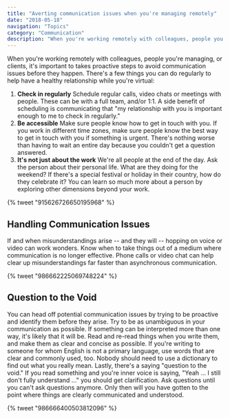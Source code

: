 ```yaml
---
title: "Averting communication issues when you're managing remotely"
date: "2018-05-18"
navigation: "Topics"
category: "Communication"
description: "When you're working remotely with colleagues, people you're managing, or clients, it's important to takes proactive steps to avoid communication issues before they happen."
---
```


When you're working remotely with colleagues, people you're managing, or clients, it's important to takes proactive steps to avoid communication issues before they happen. There's a few things you can do regularly to help have a healthy relationship while you're virtual:

1. **Check in regularly** Schedule regular calls, video chats or meetings with people. These can be with a full team, and/or 1:1. A side benefit of scheduling is communicating that "my relationship with you is important enough to me to check in regularly."
2. **Be accessible** Make sure people know how to get in touch with you. If you work in different time zones, make sure people know the best way to get in touch with you if something is urgent. There's nothing worse than having to wait an entire day because you couldn't get a question answered.
3. **It's not just about the work** We're all people at the end of the day. Ask the person about their personal life. What are they doing for the weekend? If there's a special festival or holiday in their country, how do they celebrate it? You can learn so much more about a person by exploring other dimensions beyond your work.

{% tweet "915626726650195968" %}

## Handling Communication Issues

If and when misunderstandings arise -- and they will -- hopping on voice or video can work wonders. Know when to take things out of a medium where communication is no longer effective. Phone calls or video chat can help clear up misunderstandings far faster than asynchronous communication.

{% tweet "986662225069748224" %}

## Question to the Void

You can head off potential communication issues by trying to be proactive and identify them before they arise. Try to be as unambiguous in your communication as possible. If something can be interpreted more than one way, it's likely that it will be. Read and re-read things when you write them, and make them as clear and concise as possible. If you're writing to someone for whom English is not a primary language, use words that are clear and commonly used, too. Nobody should need to use a dictionary to find out what you really mean. Lastly, there's a saying "question to the void." If you read something and you're inner voice is saying, "Yeah ... I still don't fully understand ..." you should get clarification. Ask questions until you can't ask questions anymore. Only then will you have gotten to the point where things are clearly communicated and understood.

{% tweet "986666400503812096" %}